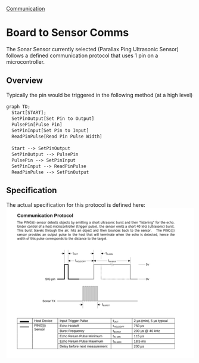 [Communication](../Communication.md)
# Board to Sensor Comms
The Sonar Sensor currently selected (Parallax Ping Ultrasonic Sensor) follows a defined communication protocol that uses 1 pin on a microcontroller.  

## Overview
Typically the pin would be triggered in the following method (at a high level)

```mermaid
graph TD;
  Start[START];
  SetPinOutput[Set Pin to Output]
  PulsePin[Pulse Pin]
  SetPinInput[Set Pin to Input]
  ReadPinPulse[Read Pin Pulse Width]

  Start --> SetPinOutput
  SetPinOutput --> PulsePin
  PulsePin --> SetPinInput
  SetPinInput --> ReadPinPulse
  ReadPinPulse --> SetPinOutput
```

## Specification
The actual specification for this protocol is defined here:
![](ref/PingCommunicationProtocol.png)